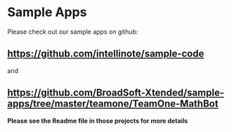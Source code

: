 # Sample Apps

Please check out our sample apps on github:

## https://github.com/intellinote/sample-code

and

## https://github.com/BroadSoft-Xtended/sample-apps/tree/master/teamone/TeamOne-MathBot

**Please see the Readme file in those projects for more details**
